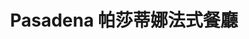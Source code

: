---
title: "Pasadena 帕莎蒂娜法式餐廳"
description: "Pasadena 帕莎蒂娜法式餐廳"
layout: shop
keywords:
  - 美食競賽
  - 台灣美食
  - 美食精選
datePublished: "2025-06-30"
dateModified: "2025-07-05"
city: "高雄市"
district: "三民區"
address: "高雄市三民區明哲路35號"
phone: "073433769"
geo: "22.661551670054063, 120.3120910403791"
google_map: "https://maps.app.goo.gl/R19oqpk4qCxGFe4A8"
footinder: "https://footinder.com.tw/%E9%AB%98%E9%9B%84%E5%B8%82%E9%BC%93%E5%B1%B1%E5%8D%80/10658/"
official: "http://bakery.pasadena.com.tw/store.html"
award:
  - name: "500盤"
    year: "2024"
    entries:
      - dishes:
          - "法式牛肉麵"

---